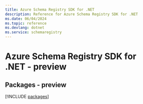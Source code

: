 ```yaml
---
title: Azure Schema Registry SDK for .NET
description: Reference for Azure Schema Registry SDK for .NET
ms.date: 06/04/2024
ms.topic: reference
ms.devlang: dotnet
ms.service: schemaregistry
---
```

# Azure Schema Registry SDK for .NET - preview
## Packages - preview
[!INCLUDE [packages](schema-registry-index.md)]